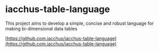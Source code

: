# iacchus-table-language

This project aims to develop a simple, concise and robust language for making
bi-dimensional data tables

[https://github.com.iacchus/iacchus-table-language](https://github.com.iacchus/iacchus-table-language)
